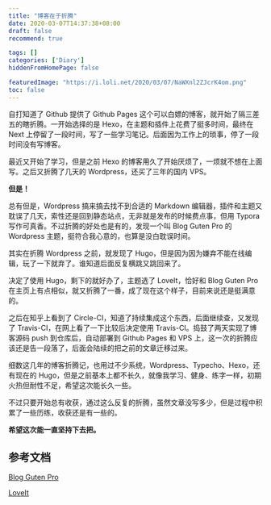 ```yaml
---
title: "博客在于折腾"
date: 2020-03-07T14:37:38+08:00
draft: false
recommend: true

tags: []
categories: ['Diary']
hiddenFromHomePage: false

featuredImage: "https://i.loli.net/2020/03/07/NaWXnl2ZJcrK4om.png"
toc: false
---
```


自打知道了 Github 提供了 Github Pages 这个可以白嫖的博客，就开始了隔三差五的瞎折腾。一开始选择的是 Hexo，在主题和插件上花费了挺多时间，最终在 Next 上停留了一段时间，写了一些学习笔记。后面因为工作上的琐事，停了一段时间没有写博客。

<!--more-->

最近又开始了学习，但是之前 Hexo 的博客用久了开始厌烦了，一烦就不想在上面写。之后又折腾了几天的 Wordpress，还买了三年的国内 VPS。

**但是！**

总有但是，Wordpress 搞来搞去找不到合适的 Markdown 编辑器，插件和主题又耽误了几天，索性还是回到静态站点，无非就是发布的时候费点事，但用 Typora 写作可真香。不过折腾的好处也是有的，发现一个叫 Blog Guten Pro 的 Wordpress 主题，挺符合我心意的，也算是没白耽误时间。

其实在折腾 Wordpress 之前，就发现了 Hugo，但是因为因为嫌弃不能在线编辑，玩了一下就弃了。谁知道后面反复横跳又跳回来了。

决定了使用 Hugo，剩下的就好办了，主题选了 LoveIt，恰好和 Blog Guten Pro 在主页上有点相似，就又折腾了一番，成了现在这个样子，目前来说还是挺满意的。

之后在知乎上看到了 Circle-CI，知道了持续集成这个东西，后面继续查，又发现了 Travis-CI，在网上看了一下比较后决定使用 Travis-CI。捣鼓了两天实现了博客源码 push 到仓库后，自动部署到 Github Pages 和 VPS 上，这一次的折腾应该还是告一段落了，后面会陆续的把之前的文章迁移过来。

细数这几年的博客折腾记，也用过不少系统，Wordpress、Typecho、Hexo，还有现在的 Hugo，但是之前基本上都不长久，就像我学习、健身、练字一样，初期火热但耐性不足，希望这次能长久一些。

不过只要开始总有收获，通过这么反复的折腾，虽然文章没写多少，但是过程中积累了一些历练，收获还是有一些的。

**希望这次能一直坚持下去把。**

## 参考文档

[Blog Guten Pro](https://wp-points.com/themes/blog-guten-pro/)

[LoveIt](https://github.com/dillonzq/LoveIt)